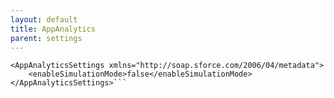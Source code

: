 ```yaml
---
layout: default
title: AppAnalytics
parent: settings
---
```


```<?xml version="1.0" encoding="UTF-8"?>
<AppAnalyticsSettings xmlns="http://soap.sforce.com/2006/04/metadata">
    <enableSimulationMode>false</enableSimulationMode>
</AppAnalyticsSettings>```
